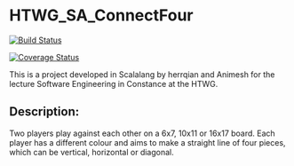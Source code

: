 # HTWG_SA_ConnectFour
[![Build Status](https://travis-ci.org/herrqian/HTWG_SA_ConnectFour.svg?branch=master)](https://travis-ci.org/herrqian/HTWG_SA_ConnectFour)

[![Coverage Status](https://coveralls.io/repos/github/herrqian/HTWG_SA_ConnectFour/badge.svg)](https://coveralls.io/github/herrqian/HTWG_SA_ConnectFour)


This is a project developed in Scalalang by herrqian and Animesh for the lecture Software Engineering in Constance at the HTWG.

## Description:
Two players play against each other on a 6x7, 10x11 or 16x17 board. Each player has a different colour and aims to make a straight line of four pieces, which can be vertical, horizontal or diagonal.

